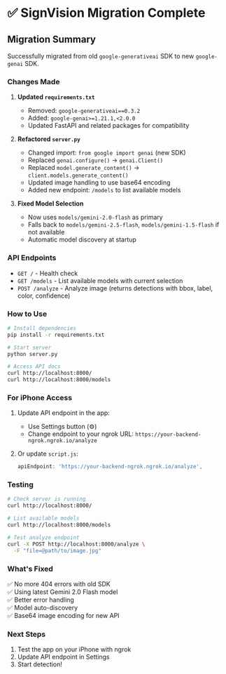 # ✅ SignVision Migration Complete

## Migration Summary

Successfully migrated from old `google-generativeai` SDK to new `google-genai` SDK.

### Changes Made

1. **Updated `requirements.txt`**
   - Removed: `google-generativeai==0.3.2`
   - Added: `google-genai>=1.21.1,<2.0.0`
   - Updated FastAPI and related packages for compatibility

2. **Refactored `server.py`**
   - Changed import: `from google import genai` (new SDK)
   - Replaced `genai.configure()` → `genai.Client()`
   - Replaced `model.generate_content()` → `client.models.generate_content()`
   - Updated image handling to use base64 encoding
   - Added new endpoint: `/models` to list available models

3. **Fixed Model Selection**
   - Now uses `models/gemini-2.0-flash` as primary
   - Falls back to `models/gemini-2.5-flash`, `models/gemini-1.5-flash` if not available
   - Automatic model discovery at startup

### API Endpoints

- `GET /` - Health check
- `GET /models` - List available models with current selection
- `POST /analyze` - Analyze image (returns detections with bbox, label, color, confidence)

### How to Use

```bash
# Install dependencies
pip install -r requirements.txt

# Start server
python server.py

# Access API docs
curl http://localhost:8000/
curl http://localhost:8000/models
```

### For iPhone Access

1. Update API endpoint in the app:
   - Use Settings button (⚙️) 
   - Change endpoint to your ngrok URL: `https://your-backend-ngrok.ngrok.io/analyze`

2. Or update `script.js`:
   ```javascript
   apiEndpoint: 'https://your-backend-ngrok.ngrok.io/analyze',
   ```

### Testing

```bash
# Check server is running
curl http://localhost:8000/

# List available models  
curl http://localhost:8000/models

# Test analyze endpoint
curl -X POST http://localhost:8000/analyze \
  -F "file=@path/to/image.jpg"
```

### What's Fixed

✅ No more 404 errors with old SDK  
✅ Using latest Gemini 2.0 Flash model  
✅ Better error handling  
✅ Model auto-discovery  
✅ Base64 image encoding for new API  

### Next Steps

1. Test the app on your iPhone with ngrok
2. Update API endpoint in Settings
3. Start detection!

